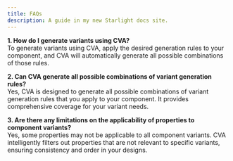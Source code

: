 ```yaml
---
title: FAQs
description: A guide in my new Starlight docs site.
---
```


**1. How do I generate variants using CVA?**  
To generate variants using CVA, apply the desired generation rules to your component, and CVA will automatically generate all possible combinations of those rules.

**2. Can CVA generate all possible combinations of variant generation rules?**  
Yes, CVA is designed to generate all possible combinations of variant generation rules that you apply to your component. It provides comprehensive coverage for your variant needs.  

**3. Are there any limitations on the applicability of properties to component variants?**  
Yes, some properties may not be applicable to all component variants. CVA intelligently filters out properties that are not relevant to specific variants, ensuring consistency and order in your designs.